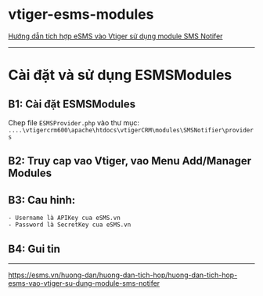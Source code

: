 # vtiger-esms-modules
[Hướng dẫn tích hợp eSMS vào Vtiger sử dụng module SMS Notifer](https://esms.vn/huong-dan/huong-dan-tich-hop/huong-dan-tich-hop-esms-vao-vtiger-su-dung-module-sms-notifer)

-----

# Cài đặt và sử dụng ESMSModules

## B1: Cài đặt ESMSModules
Chep file `ESMSProvider.php` vào thư mục: `....\vtigercrm600\apache\htdocs\vtigerCRM\modules\SMSNotifier\providers`

## B2: Truy cap vao Vtiger, vao Menu Add/Manager Modules

## B3: Cau hinh:
	- Username là APIKey cua eSMS.vn
	- Password là SecretKey cua eSMS.vn

## B4: Gui tin

-----

https://esms.vn/huong-dan/huong-dan-tich-hop/huong-dan-tich-hop-esms-vao-vtiger-su-dung-module-sms-notifer